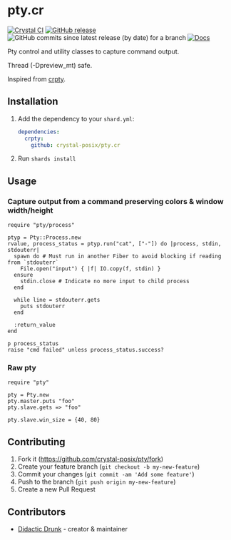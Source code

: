 # pty.cr
[![Crystal CI](https://github.com/crystal-posix/pty.cr/actions/workflows/crystal.yml/badge.svg)](https://github.com/crystal-posix/pty.cr/actions/workflows/crystal.yml)
[![GitHub release](https://img.shields.io/github/release/crystal-posix/pty.cr.svg)](https://github.com/crystal-posix/pty.cr/releases)
![GitHub commits since latest release (by date) for a branch](https://img.shields.io/github/commits-since/crystal-posix/pty.cr/latest)
[![Docs](https://img.shields.io/badge/docs-available-brightgreen.svg)](https://crystal-posix.github.io/pty.cr/main)

Pty control and utility classes to capture command output.

Thread (-Dpreview_mt) safe.

Inspired from [crpty](https://github.com/federicotdn/crpty).

## Installation

1. Add the dependency to your `shard.yml`:

   ```yaml
   dependencies:
     crpty:
       github: crystal-posix/pty.cr
   ```

2. Run `shards install`

## Usage

### Capture output from a command preserving colors & window width/height
```crystal
require "pty/process"

ptyp = Pty::Process.new
rvalue, process_status = ptyp.run("cat", ["-"]) do |process, stdin, stdouterr|
  spawn do # Must run in another Fiber to avoid blocking if reading from `stdouterr`
    File.open("input") { |f| IO.copy(f, stdin) }
  ensure
    stdin.close # Indicate no more input to child process
  end

  while line = stdouterr.gets
    puts stdouterr
  end

  :return_value
end

p process_status
raise "cmd failed" unless process_status.success?
```

### Raw pty
```crystal
require "pty"

pty = Pty.new
pty.master.puts "foo"
pty.slave.gets => "foo"

pty.slave.win_size = {40, 80}
```

## Contributing

1. Fork it (<https://github.com/crystal-posix/pty/fork>)
2. Create your feature branch (`git checkout -b my-new-feature`)
3. Commit your changes (`git commit -am 'Add some feature'`)
4. Push to the branch (`git push origin my-new-feature`)
5. Create a new Pull Request

## Contributors

- [Didactic Drunk](https://github.com/didactic-drunk) - creator & maintainer
